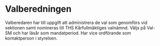 # Valberedningen
Valberedaren har till uppgift att administrera de val som genomförs vid sektionen samt nomineras till THS Kårfullmäktiges valnämnd. Väljs på Val-SM och har läsår som mandatperiod. Har vice ordförande som kontaktperson i styrelsen.
